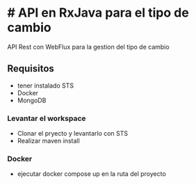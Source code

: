 # # API en RxJava para el tipo de cambio

API Rest con WebFlux para la gestion del tipo de cambio

## Requisitos

* tener instalado STS
* Docker
* MongoDB

### Levantar el workspace

* Clonar el pryecto y levantarlo con STS
* Realizar maven install

### Docker

* ejecutar docker compose up en la ruta del proyecto
